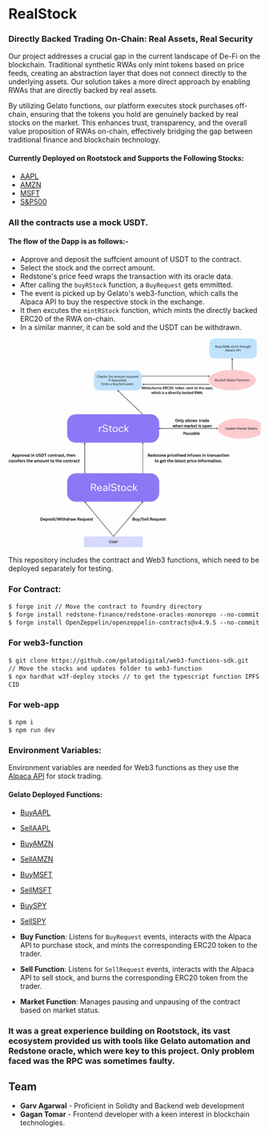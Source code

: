 # RealStock

### Directly Backed Trading On-Chain: Real Assets, Real Security

Our project addresses a crucial gap in the current landscape of De-Fi on the blockchain. Traditional synthetic RWAs only mint tokens based on price feeds, creating an abstraction layer that does not connect directly to the underlying assets. Our solution takes a more direct approach by enabling RWAs that are directly backed by real assets.

By utilizing Gelato functions, our platform executes stock purchases off-chain, ensuring that the tokens you hold are genuinely backed by real stocks on the market. This enhances trust, transparency, and the overall value proposition of RWAs on-chain, effectively bridging the gap between traditional finance and blockchain technology.

#### Currently Deployed on Rootstock and Supports the Following Stocks:
- [AAPL](https://rootstock-testnet.blockscout.com/address/0x8F78e0fa1A25Eb313408C4c70EfA5c8aAb04556e)
- [AMZN](https://rootstock-testnet.blockscout.com/address/0xD5C035A6e65f3F1445aca33c531B2545A0D3d744)
- [MSFT](https://rootstock-testnet.blockscout.com/address/0xb565656a18bd287a28C6aBEBBcbBdB54DDE37Eeb)
- [S&P500](https://rootstock-testnet.blockscout.com/address/0xDd7E4d53570E998446576c1fFb3C53D2E9b5139F)

### All the contracts use a mock USDT.

#### The flow of the Dapp is as follows:-
- Approve and deposit the suffcient amount of USDT to the contract.
- Select the stock and the correct amount.
- Redstone's price feed wraps the transaction with its oracle data.
- After calling the `buyRStock` function, a `BuyRequest` gets emmitted.
- The event is picked up by Gelato's web3-function, which calls the Alpaca API to buy the respective stock in the exchange.
- It then excutes the `mintRStock` function, which mints the directly backed ERC20 of the RWA on-chain.
- In a similar manner, it can be sold and the USDT can be withdrawn. 

![plot](public/image.png)

This repository includes the contract and Web3 functions, which need to be deployed separately for testing.

### For Contract:
```
$ forge init // Move the contract to foundry directory
$ forge install redstone-finance/redstone-oracles-monorepo --no-commit
$ forge install OpenZeppelin/openzeppelin-contracts@v4.9.5 --no-commit
```

### For web3-function
```
$ git clone https://github.com/gelatodigital/web3-functions-sdk.git
// Move the stocks and updates folder to web3-function
$ npx hardhat w3f-deploy stocks // to get the typescript function IPFS CID
```

### For web-app
```
$ npm i
$ npm run dev
```


### Environment Variables:
Environment variables are needed for Web3 functions as they use the [Alpaca API](https://app.alpaca.markets/signup) for stock trading.

#### Gelato Deployed Functions:
- [BuyAAPL](https://app.gelato.cloud/functions/0x2a5cfe4d8d9fb067753b03a1a0f9773ee596264bca26ae82362613e0d1f91d0b?type=overview&chainId=31)
- [SellAAPL](https://app.gelato.cloud/functions/0xba86aca916cc942d993d6f8281ce32db63dd01ca2e5eca50b5ee5689ef8205d7?type=overview&chainId=31)
- [BuyAMZN](https://app.gelato.cloud/functions/0x50ca87ef4cf640c496324841820bc011cc98b079c7d6cbac649d69c84942c190?type=overview&chainId=31)
- [SellAMZN](https://app.gelato.cloud/functions/0x37e68337ca3960408f03edd34793a03f28b5698538c1aafceeac1263437ffb5f?type=overview&chainId=31)
- [BuyMSFT](https://app.gelato.cloud/functions/0x7e92a6611935772169985670c170ffcb34cf0e30b42633ad15318c93897e246f?type=overview&chainId=31)
- [SellMSFT](https://app.gelato.cloud/functions/0x617bfe070dfc8f8ffec99b52a9833e7a8e54440a6eb1b6358d8eb0f517b61ebb?type=overview&chainId=31)
- [BuySPY](https://app.gelato.cloud/functions/0xd31022bda965b879ce48725dfc67bb819cbe8f0844b0b79fa584b4028cf866a1?type=overview&chainId=31)
- [SellSPY](https://app.gelato.cloud/functions/0xeb5e7c47ceb2aa3eb72c6795fbf39c79a1645bfc2bc87ef11d98a6e6eaf52221?type=overview&chainId=31)

- **Buy Function**: Listens for `BuyRequest` events, interacts with the Alpaca API to purchase stock, and mints the corresponding ERC20 token to the trader.
- **Sell Function**: Listens for `SellRequest` events, interacts with the Alpaca API to sell stock, and burns the corresponding ERC20 token from the trader.
- **Market Function**: Manages pausing and unpausing of the contract based on market status.


### It was a great experience building on Rootstock, its vast ecosystem provided us with tools like Gelato automation and Redstone oracle, which were key to this project. Only problem faced was the RPC was sometimes faulty.

## Team
 - **Garv Agarwal** - Proficient in Solidty and Backend web development
  - **Gagan Tomar** - Frontend developer with a keen interest in blockchain technologies.